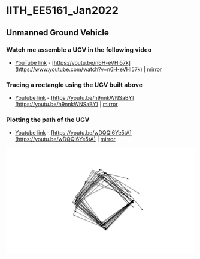 # IITH_EE5161_Jan2022

## Unmanned Ground Vehicle

### Watch me assemble a UGV in the following video

- [YouTube link](https://youtu.be/n6H-eVHI57k) - [https://youtu.be/n6H-eVHI57k](https://www.youtube.com/watch?v=n6H-eVHI57k) | [mirror](https://yewtu.be/watch?v=n6H-eVHI57k)

### Tracing a rectangle using the UGV built above

- [Youtube link](https://youtu.be/h9nnkWNSaBY) - [https://youtu.be/h9nnkWNSaBY](https://youtu.be/h9nnkWNSaBY) | [mirror](https://y.com.cm/watch?v=h9nnkWNSaBY)

### Plotting the path of the UGV

- [Youtube link](https://youtu.be/wDQQI6Ye5tA) - [https://youtu.be/wDQQI6Ye5tA](https://youtu.be/wDQQI6Ye5tA) | [mirror](https://y.com.cm/watch?v=wDQQI6Ye5tA)

![all_the_plots.png](https://github.com/tnfssc/IITH_EE5161_Jan2022/raw/main/all_the_plots.png)
